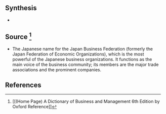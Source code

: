 ## Synthesis
- 
## Source [^1]
- The Japanese name for the Japan Business Federation (formerly the Japan Federation of Economic Organizations), which is the most powerful of the Japanese business organizations. It functions as the main voice of the business community; its members are the major trade associations and the prominent companies.
## References

[^1]: [[(Home Page) A Dictionary of Business and Management 6th Edition by Oxford Reference]]
